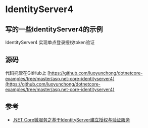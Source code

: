 # IdentityServer4

## 写的一些IdentityServer4的示例

IdentityServer4 实现单点登录授权token验证

## 源码
代码托管在GitHub上 [https://github.com/luoyunchong/dotnetcore-examples/tree/master/asp.net-core-identityserver4](https://github.com/luoyunchong/dotnetcore-examples/tree/master/asp.net-core-identityserver4)


## 参考 
- [.NET Core微服务之基于IdentityServer建立授权与验证服务](https://www.cnblogs.com/edisonchou/p/identityserver4_foundation_and_quickstart_01.html)
<RightMenu />